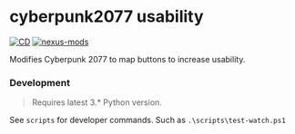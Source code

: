 # cyberpunk2077 usability
[![CD](https://github.com/rdok/cyberpunk2077-usability/workflows/CD-stable/badge.svg)](https://github.com/rdok/cyberpunk2077-usability/actions?query=workflow%3ACD-stable)
[![nexus-mods](https://img.shields.io/badge/Nexus%20-Mods-orange?style=flat-square&logo=spinrilla)](https://www.nexusmods.com/cyberpunk2077/mods/341)


Modifies Cyberpunk 2077 to map buttons to increase usability.

### Development
> Requires latest 3.* Python version.

See `scripts` for developer commands. Such as `.\scripts\test-watch.ps1`
